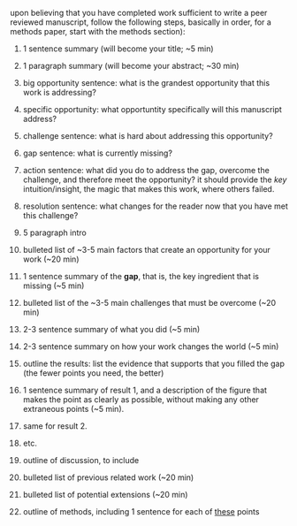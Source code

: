 upon believing that you have completed work sufficient to write a peer reviewed manuscript, follow the following steps, basically in order, for a methods paper, start with the methods section):

1. 1 sentence summary (will become your title;  ~5 min)
2. 1 paragraph summary (will become your abstract;  ~30 min)
  1. big opportunity sentence: what is the grandest opportunity that this work is addressing?
  1. specific opportunity: what opportuntity specifically will this manuscript address?
  2. challenge sentence: what is hard about addressing this opportunity?
  3. gap sentence: what is currently missing?
  3. action sentence: what did you do to address the gap, overcome the challenge, and therefore meet the opportunity? it should provide the *key* intuition/insight, the magic that makes this work, where others failed.
  4. resolution sentence: what changes for the reader now that you have met this
challenge? 

3. 5 paragraph intro
  3. bulleted list of  ~3-5 main factors that create an opportunity for your work (~20 min)
  4. 1 sentence summary of the **gap**, that is, the key ingredient that is missing (~5 min)
  4. bulleted list of the ~3-5 main challenges that must be overcome (~20 min)
  4. 2-3 sentence summary of what you did (~5 min)
  5. 2-3 sentence summary on how your work changes the world (~5 min)
4. outline the results: list the evidence that supports that you filled the gap (the fewer points you need, the better)
  1. 1 sentence summary of result 1, and a description of the figure that makes the point as clearly as possible, without making any other extraneous points (~5 min).
  2. same for result 2.
  3. etc.
5. outline of discussion, to include
  1. bulleted list of previous related work (~20 min)
  2. bulleted list of potential extensions (~20 min)
6. outline of methods, including 1 sentence for each of [these](https://github.com/neurodata/checklists/blob/master/methods_paper.md) points
